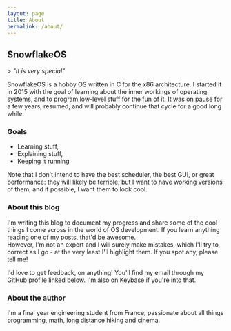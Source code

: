 ```yaml
---
layout: page
title: About
permalink: /about/
---
```


## SnowflakeOS

\> *"It is very special"*

SnowflakeOS is a hobby OS written in C for the x86 architecture. I started it in 2015 with the goal of learning about the inner workings of operating systems, and to program low-level stuff for the fun of it. It was on pause for a few years, resumed, and will probably continue that cycle for a good long while.

### Goals

- Learning stuff,
- Explaining stuff,
- Keeping it running

Note that I don't intend to have the best scheduler, the best GUI, or great performance: they will likely be terrible; but I want to have working versions of them, and if possible, I want them to look cool.

### About this blog

I'm writing this blog to document my progress and share some of the cool things I come across in the world of OS development. If you learn anything reading one of my posts, that'd be awesome.  
However, I'm not an expert and I will surely make mistakes, which I'll try to correct as I go - at the very least I'll highlight them. If you spot any, please tell me!

I'd love to get feedback, on anything! You'll find my email through my GitHub profile linked below. I'm also on Keybase if you're into that.

### About the author

I'm a final year engineering student from France, passionate about all things programming, math, long distance hiking and cinema.